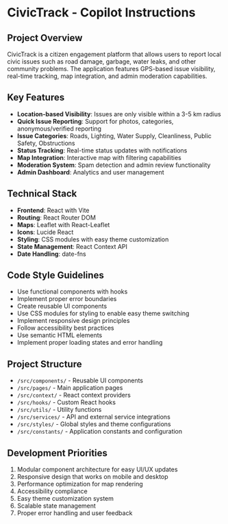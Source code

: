 # CivicTrack - Copilot Instructions

<!-- Use this file to provide workspace-specific custom instructions to Copilot. For more details, visit https://code.visualstudio.com/docs/copilot/copilot-customization#_use-a-githubcopilotinstructionsmd-file -->

## Project Overview
CivicTrack is a citizen engagement platform that allows users to report local civic issues such as road damage, garbage, water leaks, and other community problems. The application features GPS-based issue visibility, real-time tracking, map integration, and admin moderation capabilities.

## Key Features
- **Location-based Visibility**: Issues are only visible within a 3-5 km radius
- **Quick Issue Reporting**: Support for photos, categories, anonymous/verified reporting
- **Issue Categories**: Roads, Lighting, Water Supply, Cleanliness, Public Safety, Obstructions
- **Status Tracking**: Real-time status updates with notifications
- **Map Integration**: Interactive map with filtering capabilities
- **Moderation System**: Spam detection and admin review functionality
- **Admin Dashboard**: Analytics and user management

## Technical Stack
- **Frontend**: React with Vite
- **Routing**: React Router DOM
- **Maps**: Leaflet with React-Leaflet
- **Icons**: Lucide React
- **Styling**: CSS modules with easy theme customization
- **State Management**: React Context API
- **Date Handling**: date-fns

## Code Style Guidelines
- Use functional components with hooks
- Implement proper error boundaries
- Create reusable UI components
- Use CSS modules for styling to enable easy theme switching
- Implement responsive design principles
- Follow accessibility best practices
- Use semantic HTML elements
- Implement proper loading states and error handling

## Project Structure
- `/src/components/` - Reusable UI components
- `/src/pages/` - Main application pages
- `/src/context/` - React context providers
- `/src/hooks/` - Custom React hooks
- `/src/utils/` - Utility functions
- `/src/services/` - API and external service integrations
- `/src/styles/` - Global styles and theme configurations
- `/src/constants/` - Application constants and configuration

## Development Priorities
1. Modular component architecture for easy UI/UX updates
2. Responsive design that works on mobile and desktop
3. Performance optimization for map rendering
4. Accessibility compliance
5. Easy theme customization system
6. Scalable state management
7. Proper error handling and user feedback
